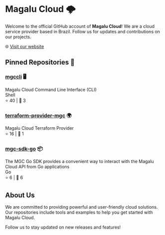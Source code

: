 # Magalu Cloud 🌩️

Welcome to the official GitHub account of **Magalu Cloud**! We are a cloud service provider based in Brazil. Follow us for updates and contributions on our projects.

🌐 [Visit our website](https://magalu.cloud/)

## Pinned Repositories 📌

### [mgccli](https://github.com/MagaluCloud/mgccli) 🖥️

Magalu Cloud Command Line Interface (CLI)  
Shell  
⭐️ 40 | 🍴 3

### [terraform-provider-mgc](https://github.com/MagaluCloud/terraform-provider-mgc) 🌍

Magalu Cloud Terraform Provider  
⭐️ 16 | 🍴 1

### [mgc-sdk-go](https://github.com/MagaluCloud/mgc-sdk-go) 📦

The MGC Go SDK provides a convenient way to interact with the Magalu Cloud API from Go applications  
Go  
⭐️ 6 | 🍴 6

## About Us

We are committed to providing powerful and user-friendly cloud solutions. Our repositories include tools and examples to help you get started with Magalu Cloud.

Follow us to stay updated on new releases and features!
